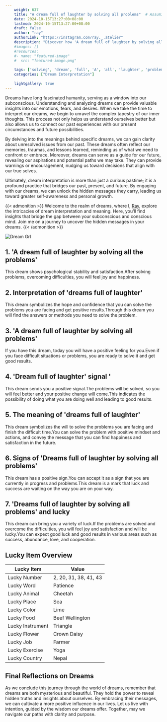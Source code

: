 ```yaml
---
    weight: 637
    title: "A dream full of laughter by solving all problems"  # Assuming 'title' column exists
    date: 2024-10-15T13:27:00+08:00
    lastmod: 2024-10-15T13:27:00+08:00
    draft: false
    author: "ray"
    authorLink: "https://instagram.com/ray._.atelier"
    description: "Discover how 'A dream full of laughter by solving all problems' can interpret your future and uncover its significant meanings in your life."
    #images: []
    #resources:
    #- name: "featured-image"
    #  src: "featured-image.png"
    
    tags: ['solving', 'dream', 'full', 'A', 'all', 'laughter', 'problems']
    categories: ["Dream Interpretation"]
    
    lightgallery: true
---
```

    
Dreams have long fascinated humanity, serving as a window into our subconscious. Understanding and analyzing dreams can provide valuable insights into our emotions, fears, and desires. When we take the time to interpret our dreams, we begin to unravel the complex tapestry of our inner thoughts. This process not only helps us understand ourselves better but also allows us to connect our past experiences with our present circumstances and future possibilities.

By delving into the meanings behind specific dreams, we can gain clarity about unresolved issues from our past. These dreams often reflect our memories, traumas, and lessons learned, reminding us of what we need to confront or embrace. Moreover, dreams can serve as a guide for our future, revealing our aspirations and potential paths we may take. They can provide warnings or encouragement, nudging us toward decisions that align with our true selves.

Ultimately, dream interpretation is more than just a curious pastime; it is a profound practice that bridges our past, present, and future. By engaging with our dreams, we can unlock the hidden messages they carry, leading us toward greater self-awareness and personal growth.

{{< admonition >}}
Welcome to the realm of dreams, where I, [Ray](https://instagram.com/ray._.atelier), explore the intricacies of dream interpretation and meaning. Here, you’ll find insights that bridge the gap between your subconscious and conscious mind. Join me on a journey to uncover the hidden messages in your dreams.
{{< /admonition >}}

![Dream Grl](https://cdn.pixabay.com/photo/2017/11/02/03/35/gothic-2910057_1280.jpg "Dream Grl")

## 1. 'A dream full of laughter by solving all the problems'
This dream shows psychological stability and satisfaction.After solving problems, overcoming difficulties, you will feel joy and happiness.

## 2. Interpretation of 'dreams full of laughter'
This dream symbolizes the hope and confidence that you can solve the problems you are facing and get positive results.Through this dream you will find the answers or methods you need to solve the problem.

## 3. 'A dream full of laughter by solving all problems'
If you have this dream, today you will have a positive feeling for you.Even if you face difficult situations or problems, you are ready to solve it and get good results.

## 4. 'Dream full of laughter' signal '
This dream sends you a positive signal.The problems will be solved, so you will feel better and your positive change will come.This indicates the possibility of doing what you are doing well and leading to good results.

## 5. The meaning of 'dreams full of laughter'
This dream symbolizes the will to solve the problems you are facing and finish the difficult time.You can solve the problem with positive mindset and actions, and convey the message that you can find happiness and satisfaction in the future.

## 6. Signs of 'Dreams full of laughter by solving all problems'
This dream has a positive sign.You can accept it as a sign that you are currently in progress and problems.This dream is a mark that luck and success are waiting on the way you are on your way.

## 7. 'Dreams full of laughter by solving all problems' and lucky
This dream can bring you a variety of luck.If the problems are solved and overcome the difficulties, you will feel joy and satisfaction and will be lucky.You can expect good luck and good results in various areas such as success, abundance, love, and cooperation.

## Lucky Item Overview
| Lucky Item          | Value              |
|---------------|--------------------|
| Lucky Number        | 2, 20, 31, 38, 41, 43  |
| Lucky Word          | Patience |
| Lucky Animal        | Cheetah |
| Lucky Place         | Sea     |
| Lucky Color         | Lime     |
| Lucky Food          | Beef Wellington      |
| Lucky Instrument    | Triangle |
| Lucky Flower        | Crown Daisy    |
| Lucky Job           | Farmer       |
| Lucky Exercise      | Yoga  |
| Lucky Country       | Nepal    |


##  Final Reflections on Dreams

As we conclude this journey through the world of dreams, remember that dreams are both mysterious and beautiful. They hold the power to reveal hidden truths and insights about ourselves. By embracing their messages, we can cultivate a more positive influence in our lives. Let us live with intention, guided by the wisdom our dreams offer. Together, may we navigate our paths with clarity and purpose.
